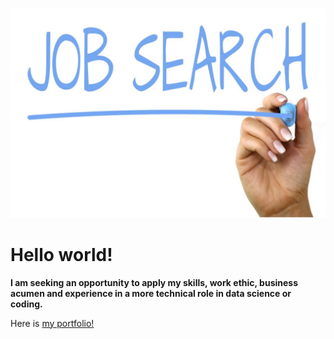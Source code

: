 <!-- # MBA | Data Scientist | Strategist | Researcher | Leader | Problem Solver | Lifelong Learner -->
![Job Search Image](job-search.jpg)
# Hello world!
**I am seeking an opportunity to apply my skills, work ethic, business acumen and experience in a more technical role in data science or coding.**

Here is [my portfolio!](https://eclevela-1234.github.io/Porfolio/)









<!--
**eclevela-1234/eclevela-1234** is a ✨ _special_ ✨ repository because its `README.md` (this file) appears on your GitHub profile.

Here are some ideas to get you started:

- 🔭 I’m currently working on ...
- 🌱 I’m currently learning ...
- 👯 I’m looking to collaborate on ...
- 🤔 I’m looking for help with ...
- 💬 Ask me about ...
- 📫 How to reach me: ...
- 😄 Pronouns: ...
- ⚡ Fun fact: ...
-->
